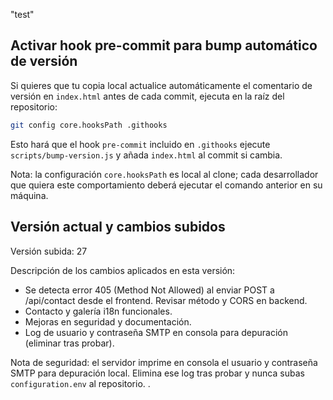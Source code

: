 "test" 
## Activar hook pre-commit para bump automático de versión

Si quieres que tu copia local actualice automáticamente el comentario de versión en `index.html` antes de cada commit, ejecuta en la raíz del repositorio:

```bash
git config core.hooksPath .githooks
```

Esto hará que el hook `pre-commit` incluido en `.githooks` ejecute `scripts/bump-version.js` y añada `index.html` al commit si cambia.

Nota: la configuración `core.hooksPath` es local al clone; cada desarrollador que quiera este comportamiento deberá ejecutar el comando anterior en su máquina.

## Versión actual y cambios subidos

Versión subida: 27




Descripción de los cambios aplicados en esta versión:

- Se detecta error 405 (Method Not Allowed) al enviar POST a /api/contact desde el frontend. Revisar método y CORS en backend.
- Contacto y galería i18n funcionales.
- Mejoras en seguridad y documentación.
- Log de usuario y contraseña SMTP en consola para depuración (eliminar tras probar).

Nota de seguridad: el servidor imprime en consola el usuario y contraseña SMTP para depuración local. Elimina ese log tras probar y nunca subas `configuration.env` al repositorio.
.

